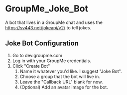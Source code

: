 # GroupMe_Joke_Bot
A bot that lives in a GroupMe chat and uses the https://sv443.net/jokeapi/v2/ to tell jokes.

## Joke Bot Configuration

1. Go to dev.groupme.com
2. Log in with your GroupMe credentials.
3. Click "Create Bot"
    1. Name it whatever you'd like. I suggest "Joke Bot".
    2. Choose a group that the bot will live in.
    3. Leave the "Callback URL" blank for now. 
    4. (Optional) Add an avatar image for the bot.

    
